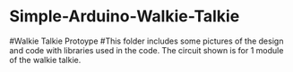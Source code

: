 # Simple-Arduino-Walkie-Talkie
#Walkie Talkie Protoype
#This folder includes some pictures of the design and code with libraries used in the code. 
The circuit shown is for 1 module of the walkie talkie.

